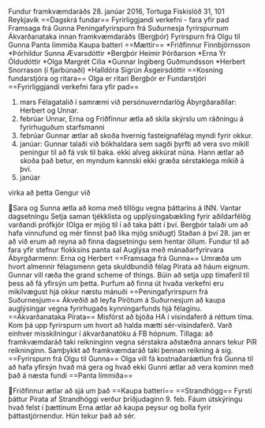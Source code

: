 Fundur framkvæmdaráðs 28. janúar 2016, Tortuga Fiskislóð 31, 101
Reykjavík
==Dagskrá fundar==
Fyrirliggjandi verkefni - fara yfir pad
Framsaga frá Gunna
Peningafyrirspurn frá Suðurnesja fyrirspurnum
Ákvarðanataka innan framkvæmdaráðs (Bergþór)
Fyrirspurn frá Olgu til Gunna
Panta límmiða
Kaupa batterí
==Mættir==
*Friðfinnur Finnbjörnsson
*Þórhildur Sunna Ævarsdóttir
*Bergþór Heimir Þórðarson
*Erna Ýr Öldudóttir
*Olga Margrét Cilia
*Gunnar Ingiberg Guðmundsson
*Herbert Snorrason (í fjarbúnaði)
*Halldóra Sigrún Ásgeirsdóttir
==Kosning fundarstjóra og ritara==
Olga er ritari
Bergþór er Fundarstjóri
==Fyrirliggjandi verkefni fara yfir pad==
1. mars
Félagatalið í samræmi við persónuverndarlög
Ábyrgðaraðilar: Herbert og Unnar.
4. febrúar
Unnar, Erna og Friðfinnur ætla að skila skýrslu um ráðningu
á fyrirhuguðum starfsmanni
4. febrúar
Gunnar ætlar að skoða hvernig fasteignafélag myndi
fyrir okkur.
28. janúar: Gunnar talaði við bókhaldara sem sagði
þyrfti að vera svo mikill peningur til að fá vsk til baka.
ekki alveg akkúrat núna. Hann ætlar að skoða það betur, en
myndum kannski ekki græða sérstaklega mikið á því.
28. janúar

virka
að þetta
Gengur
við

Sara og Sunna ætla að koma með tillögu vegna þáttarins á
INN.
Vantar dagsetningu
Setja saman tjékklista og upplýsingabækling fyrir
aðildarfélög varðandi prófkjör
(Olga er mjög til í að taka þátt í því. Bergþór talaði um
að hafa vinnufund og mér finnst það líka mjög sniðugt)
Staðan á því 28. jan er að við erum að reyna að finna
dagsetningu sem hentar öllum.
Fundur til að fara yfir stefnur flokksins
panta sal
Auglýsa með mánaðarfyrirvara
Ábyrgðarmenn: Erna og Herbert
==Framsaga frá Gunna==
Umræða um hvort almennir félagsmenn geta skuldbundið félag Pírata að
háum eignum.
Gunnar vill ræða the grand scheme of things.
Búin að setja upp tímaferil til þess að fá yfirsýn um þetta.
Þurfum að finna út hvaða verkefni eru mikilvægust hjá okkur næstu
mánuði
==Peningafyrirspurn frá Suðurnesjum==
Ákveðið að leyfa Pírötum á Suðurnesjum að kaupa auglýsingar vegna
fyrirhugaðs kynningarfunds hjá félaginu.
==Ákvarðanataka Pírata==
Misfórst að bjóða HA í vísindaferð á réttum tíma. Kom þá upp
fyrirspurn um hvort að halda mætti sér-vísindaferð. Varð einhver
misskilningur í ákvarðanatöku á FB hópnum.
Tillaga: að framkvæmdaráð taki reikninginn vegna sérstakra aðstæðna
annars tekur PíR reikninginn.
Samþykkt að framkvæmdaráð taki þennan reikning á sig.
==Fyrirspurn frá Olgu til Gunna==
Olga vill fá kostnaðaráætlun frá Gunna til að hafa yfirsýn hvað má
gera og hvað ekki
Gunni ætlar að vera kominn með það á næsta fundi
==Panta límmiða==

Friðfinnur ætlar að sjá um það
==Kaupa batterí==
==Strandhögg==
Fyrsti þáttur Pírata af Strandhöggi verður þriðjudaginn 9. feb.
Fáum útskýringu hvað felst í þættinum
Erna ætlar að kaupa peysur og bolla fyrir þáttastjórnendur. Hún
tekur það að sér.


